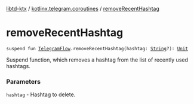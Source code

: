 [libtd-ktx](../index.md) / [kotlinx.telegram.coroutines](index.md) / [removeRecentHashtag](./remove-recent-hashtag.md)

# removeRecentHashtag

`suspend fun `[`TelegramFlow`](../kotlinx.telegram.core/-telegram-flow/index.md)`.removeRecentHashtag(hashtag: `[`String`](https://kotlinlang.org/api/latest/jvm/stdlib/kotlin/-string/index.html)`?): `[`Unit`](https://kotlinlang.org/api/latest/jvm/stdlib/kotlin/-unit/index.html)

Suspend function, which removes a hashtag from the list of recently used hashtags.

### Parameters

`hashtag` - Hashtag to delete.